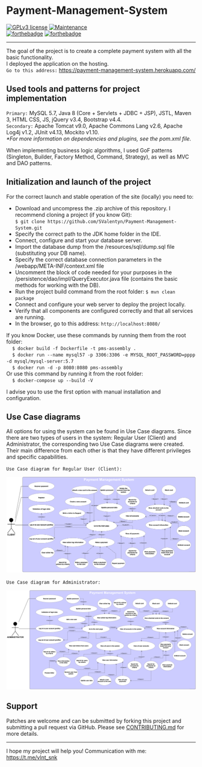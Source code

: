 # Payment-Management-System

[![GPLv3 license](https://img.shields.io/badge/License-GPLv3-blue.svg)](http://perso.crans.org/besson/LICENSE.html)
[![Maintenance](https://img.shields.io/badge/Maintained%3F-yes-green.svg)](https://GitHub.com/Naereen/StrapDown.js/graphs/commit-activity)   
[![forthebadge](https://forthebadge.com/images/badges/made-with-java.svg)](https://forthebadge.com)
[![forthebadge](https://forthebadge.com/images/badges/built-with-love.svg)](https://forthebadge.com)

---

The goal of the project is to create a complete payment system with all the basic functionality.  
I deployed the application on the hosting.     
`Go to this address:` https://payment-management-system.herokuapp.com/  

## Used tools and patterns for project implementation

`Primary:` MySQL 5.7, Java 8 (Core + Servlets + JDBC + JSP), JSTL, Maven 3, HTML CSS, JS, jQuery v3.4, Bootstrap v4.4.    
`Secondary:` Apache Tomcat v9.0, Apache Commons Lang v2.6, Apache Log4j v1.2, JUnit v4.13, Mockito v1.10.    
<i>*For more information on dependencies and plugins, see the pom.xml file.</i>  

When implementing business logic algorithms, I used GoF patterns (Singleton, Builder, Factory Method, Command, Strategy), as well as MVC and DAO patterns.

## Initialization and launch of the project

For the correct launch and stable operation of the site (locally) you need to:
- Download and uncompress the .zip archive of this repository. I recommend cloning a project (if you know Git):  
    `$ git clone https://github.com/SValentyn/Payment-Management-System.git`
- Specify the correct path to the JDK home folder in the IDE.
- Connect, configure and start your database server.
- Import the database dump from the /resources/sql/dump.sql file (substituting your DB name).
- Specify the correct database connection parameters in the /webapp/META-INF/context.xml file
- Uncomment the block of code needed for your purposes in the /persistence/dao/impl/QueryExecutor.java file (contains the basic methods for working with the DB).
- Run the project build command from the root folder: `$ mvn clean package`
- Connect and configure your web server to deploy the project locally.
- Verify that all components are configured correctly and that all services are running.
- In the browser, go to this address: `http://localhost:8080/`  

If you know Docker, use these commands by running them from the root folder:  
&nbsp;&nbsp;&nbsp;&nbsp;`$ docker build -f Dockerfile -t pms-assembly .`  
&nbsp;&nbsp;&nbsp;&nbsp;`$ docker run --name mysql57 -p 3306:3306 -e MYSQL_ROOT_PASSWORD=pppp -d mysql/mysql-server:5.7`  
&nbsp;&nbsp;&nbsp;&nbsp;`$ docker run -d -p 8080:8080 pms-assembly`  
Or use this command by running it from the root folder:  
&nbsp;&nbsp;&nbsp;&nbsp;`$ docker-compose up --build -V`  

I advise you to use the first option with manual installation and configuration.  

## Use Case diagrams

All options for using the system can be found in Use Case diagrams. Since there are two types of users in the system: Regular User (Client) and Administrator, the corresponding two Use Case diagrams were created. Their main difference from each other is that they have different privileges and specific capabilities.

`Use Case diagram for Regular User (Client):`  
<p align="center">
  <img src="https://github.com/SValentyn/Payment-Management-System/blob/master/diagrams/UseCase_for_Client.png" alt="UseCase for Regular User">
</p>

`Use Case diagram for Administrator:`  
<p align="center">
  <img src="https://github.com/SValentyn/Payment-Management-System/blob/master/diagrams/UseCase_for_Admin.png" alt="UseCase for Admin">
</p>

## Support

Patches are welcome and can be submitted by forking this project and submitting a pull request via GitHub.
Please see [CONTRIBUTING.md](../master/CONTRIBUTING.md) for more details.

---  

I hope my project will help you! Communication with me: https://t.me/vlnt_snk
